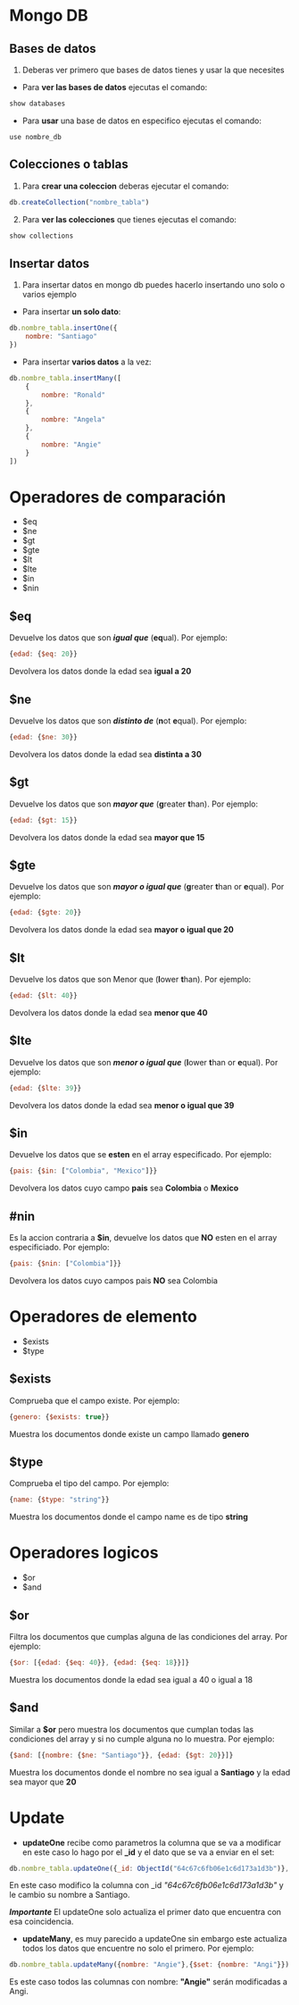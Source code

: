# Mongo DB
## Bases de datos
1. Deberas ver primero que bases de datos tienes y usar la que necesites
- Para **ver las bases de datos** ejecutas el comando:
```js
show databases
```
- Para **usar** una base de datos en especifico ejecutas el comando:
```
use nombre_db
```
## Colecciones o tablas
1. Para **crear una coleccion** deberas ejecutar el comando:
```js
db.createCollection("nombre_tabla")
```
2. Para **ver las colecciones** que tienes ejecutas el comando:
```js
show collections
```
## Insertar datos
1. Para insertar datos en mongo db puedes hacerlo insertando uno solo o varios ejemplo
- Para insertar **un solo dato**:
```js
db.nombre_tabla.insertOne({
    nombre: "Santiago"
})
```
- Para insertar **varios datos** a la vez:
```js
db.nombre_tabla.insertMany([
    {
        nombre: "Ronald"
    },
    {
        nombre: "Angela"
    },
    {
        nombre: "Angie"
    }
])
```
# Operadores de comparación
- $eq
- $ne
- $gt
- $gte
- $lt
- $lte
- $in
- $nin
## $eq
Devuelve los datos que son ***igual que*** (**eq**ual). Por ejemplo: 
```js
{edad: {$eq: 20}}
```
Devolvera los datos donde la edad sea **igual a 20**
## $ne
Devuelve los datos que son ***distinto de*** (**n**ot **e**qual). Por ejemplo:
```js
{edad: {$ne: 30}}
```
Devolvera los datos donde la edad sea **distinta a 30**
## $gt
Devuelve los datos que son ***mayor que*** (**g**reater **t**han). Por ejemplo:
```js
{edad: {$gt: 15}}
```
Devolvera los datos donde la edad sea **mayor que 15**
## $gte
Devuelve los datos que son ***mayor o igual que*** (**g**reater **t**han or **e**qual). Por ejemplo:
```js
{edad: {$gte: 20}}
```
Devolvera los datos donde la edad sea **mayor o igual que 20**
## $lt
Devuelve los datos que son Menor que (**l**ower **t**han). Por ejemplo:
```js
{edad: {$lt: 40}}
```
Devolvera los datos donde la edad sea **menor que 40**
## $lte
Devuelve los datos que son ***menor o igual que*** (**l**ower **t**han or **e**qual). Por ejemplo:
```js
{edad: {$lte: 39}}
```
Devolvera los datos donde la edad sea **menor o igual que 39**
## $in
Devuelve los datos que se **esten** en el array especificado. Por ejemplo:
```js
{pais: {$in: ["Colombia", "Mexico"]}}
```
Devolvera los datos cuyo campo **pais** sea **Colombia** o **Mexico**
## #nin
Es la accion contraria a **$in**, devuelve los datos que **NO** esten en el array especificiado. Por ejemplo:
```js
{pais: {$nin: ["Colombia"]}}
```
Devolvera los datos cuyo campos pais **NO** sea Colombia
# Operadores de elemento
- $exists
- $type
## $exists
Comprueba que el campo existe. Por ejemplo:
```js
{genero: {$exists: true}}
```
Muestra los documentos donde existe un campo llamado **genero**
## $type
Comprueba el tipo del campo. Por ejemplo:
```js
{name: {$type: "string"}}
```
Muestra los documentos donde el campo name es de tipo **string**
# Operadores logicos
- $or
- $and
## $or
Filtra los documentos que cumplas alguna de las condiciones del array. Por ejemplo:
```js
{$or: [{edad: {$eq: 40}}, {edad: {$eq: 18}}]}
```
Muestra los documentos donde la edad sea igual a 40 o igual a 18
## $and
Similar a **$or** pero muestra los documentos que cumplan todas las condiciones del array y si no cumple alguna no lo muestra. Por ejemplo:
```js
{$and: [{nombre: {$ne: "Santiago"}}, {edad: {$gt: 20}}]}
```
Muestra los documentos donde el nombre no sea igual a **Santiago** y la edad sea mayor que **20**
# Update
- **updateOne** recibe como parametros la columna que se va a modificar en este caso lo hago por el **_id** y el dato que se va a enviar en el set:
```js
db.nombre_tabla.updateOne({_id: ObjectId("64c67c6fb06e1c6d173a1d3b")}, {$set: {nombre: "Santiago"}})
```
En este caso modifico la columna con _id *"64c67c6fb06e1c6d173a1d3b"* y le cambio su nombre a Santiago.

***Importante*** El updateOne solo actualiza el primer dato que encuentra con esa coincidencia.
- **updateMany**, es muy parecido a updateOne sin embargo este actualiza todos los datos que encuentre no solo el primero. Por ejemplo:
```js
db.nombre_tabla.updateMany({nombre: "Angie"},{$set: {nombre: "Angi"}})
```
Es este caso todos las columnas con nombre: **"Angie"** serán modificadas a Angi.